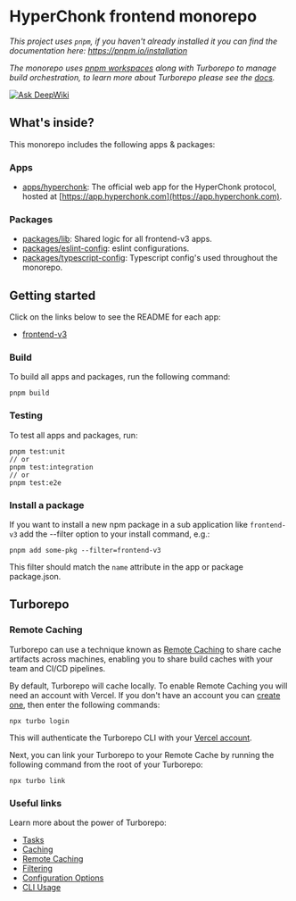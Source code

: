 # HyperChonk frontend monorepo

_This project uses `pnpm`, if you haven't already installed it you can find the documentation here:
https://pnpm.io/installation_

_The monorepo uses [pnpm workspaces](https://pnpm.io/workspaces) along with Turborepo to manage
build orchestration, to learn more about Turborepo please see the
[docs](https://turbo.build/repo/docs)._

[![Ask DeepWiki](https://deepwiki.com/badge.svg)](https://deepwiki.com/hyperchonk/frontend-v3-monorepo)

## What's inside?

This monorepo includes the following apps & packages:

### Apps

- [apps/hyperchonk](https://github.com/hyperchonk/frontend-v3-monorepo/tree/main/apps/hyperchonk): The
  official web app for the HyperChonk protocol, hosted at [https://app.hyperchonk.com](https://app.hyperchonk.com).

### Packages

- [packages/lib](https://github.com/hyperchonk/frontend-v3-monorepo/tree/main/packages/lib): Shared logic
  for all frontend-v3 apps.
- [packages/eslint-config](https://github.com/hyperchonk/frontend-v3-monorepo/tree/main/packages/eslint-config):
  eslint configurations.
- [packages/typescript-config](https://github.com/hyperchonk/frontend-v3-monorepo/tree/main/packages/typescript-config):
  Typescript config's used throughout the monorepo.

## Getting started

Click on the links below to see the README for each app:

- [frontend-v3](https://github.com/hyperchonk/frontend-v3-monorepo/tree/main/apps/hyperchonk/README.md)

### Build

To build all apps and packages, run the following command:

```
pnpm build
```

### Testing

To test all apps and packages, run:

```
pnpm test:unit
// or
pnpm test:integration
// or
pnpm test:e2e
```

### Install a package

If you want to install a new npm package in a sub application like `frontend-v3` add the --filter
option to your install command, e.g.:

```
pnpm add some-pkg --filter=frontend-v3
```

This filter should match the `name` attribute in the app or package package.json.

## Turborepo

### Remote Caching

Turborepo can use a technique known as
[Remote Caching](https://turbo.build/repo/docs/core-concepts/remote-caching) to share cache
artifacts across machines, enabling you to share build caches with your team and CI/CD pipelines.

By default, Turborepo will cache locally. To enable Remote Caching you will need an account with
Vercel. If you don't have an account you can [create one](https://vercel.com/signup), then enter the
following commands:

```
npx turbo login
```

This will authenticate the Turborepo CLI with your
[Vercel account](https://vercel.com/docs/concepts/personal-accounts/overview).

Next, you can link your Turborepo to your Remote Cache by running the following command from the
root of your Turborepo:

```
npx turbo link
```

### Useful links

Learn more about the power of Turborepo:

- [Tasks](https://turbo.build/repo/docs/core-concepts/monorepos/running-tasks)
- [Caching](https://turbo.build/repo/docs/core-concepts/caching)
- [Remote Caching](https://turbo.build/repo/docs/core-concepts/remote-caching)
- [Filtering](https://turbo.build/repo/docs/core-concepts/monorepos/filtering)
- [Configuration Options](https://turbo.build/repo/docs/reference/configuration)
- [CLI Usage](https://turbo.build/repo/docs/reference/command-line-reference)
